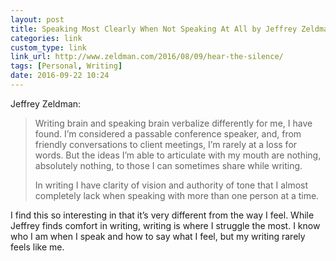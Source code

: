 ```yaml
---
layout: post
title: Speaking Most Clearly When Not Speaking At All by Jeffrey Zeldman
categories: link
custom_type: link
link_url: http://www.zeldman.com/2016/08/09/hear-the-silence/
tags: [Personal, Writing]
date: 2016-09-22 10:24
---
```


Jeffrey Zeldman:

> Writing brain and speaking brain verbalize differently for me, I have found. I’m considered a passable conference speaker, and, from friendly conversations to client meetings, I’m rarely at a loss for words. But the ideas I’m able to articulate with my mouth are nothing, absolutely nothing, to those I can sometimes share while writing.
> 
> In writing I have clarity of vision and authority of tone that I almost completely lack when speaking with more than one person at a time.

I find this so interesting in that it’s very different from the way I feel. While Jeffrey finds comfort in writing, writing is where I struggle the most. I know who I am when I speak and how to say what I feel, but my writing rarely feels like me.